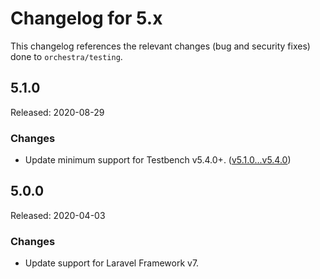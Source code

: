 # Changelog for 5.x

This changelog references the relevant changes (bug and security fixes) done to `orchestra/testing`.

## 5.1.0

Released: 2020-08-29

### Changes

* Update minimum support for Testbench v5.4.0+. ([v5.1.0...v5.4.0](https://github.com/orchestral/testbench/compare/v5.1.0...v5.4.0))

## 5.0.0

Released: 2020-04-03

### Changes

* Update support for Laravel Framework v7.
